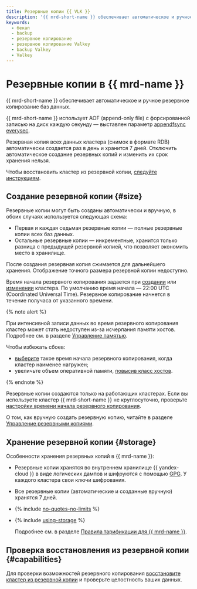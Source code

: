 ```yaml
---
title: Резервные копии {{ VLK }}
description: '{{ mrd-short-name }} обеспечивает автоматическое и ручное резервное копирование баз данных {{ VLK }}. Резервная копия всех данных кластера (снимок в формате RDB) автоматически создается раз в день. Время начала резервного копирования задается при создании или изменении кластера {{ VLK }}.'
keywords:
  - бекап
  - backup
  - резервное копирование
  - резервное копирование Valkey
  - backup Valkey
  - Valkey
---
```


# Резервные копии в {{ mrd-name }}

{{ mrd-short-name }} обеспечивает автоматическое и ручное резервное копирование баз данных.

{{ mrd-short-name }} использует AOF (append-only file) с форсированной записью на диск каждую секунду — выставлен параметр [appendfsync everysec](https://github.com/valkey-io/valkey/blob/unstable/valkey.conf).

Резервная копия всех данных кластера (снимок в формате RDB) автоматически создается раз в день и хранится 7 дней. Отключить автоматическое создание резервных копий и изменить их срок хранения нельзя.

Чтобы восстановить кластер из резервной копии, [следуйте инструкциям](../operations/cluster-backups.md).

## Создание резервной копии {#size}

Резервные копии могут быть созданы автоматически и вручную, в обоих случаях используется следующая схема:

* Первая и каждая седьмая резервные копии — полные резервные копии всех баз данных.
* Остальные резервные копии — инкрементные, хранится только разница с предыдущей резервной копией, что позволяет экономить место в хранилище.

После создания резервная копия сжимается для дальнейшего хранения. Отображение точного размера резервной копии недоступно.

Время начала резервного копирования задается при [создании](../operations/cluster-create.md) или [изменении](../operations/update.md#change-additional-settings) кластера. По умолчанию время начала — 22:00 UTC (Coordinated Universal Time). Резервное копирование начнется в течение получаса от указанного времени.

{% note alert %}

При интенсивной записи данных во время резервного копирования кластер может стать недоступен из-за исчерпания памяти хостов. Подробнее см. в разделе [Управление памятью](memory-management.md). 

Чтобы избежать сбоев:
* [выберите](../operations/update.md#change-additional-settings) такое время начала резервного копирования, когда кластер наименее нагружен;
* увеличьте объем оперативной памяти, [повысив класс хостов](../operations/update.md#change-resource-preset).

{% endnote %}

Резервные копии создаются только на работающих кластерах. Если вы используете кластер {{ mrd-short-name }} не круглосуточно, проверьте [настройки времени начала резервного копирования](../operations/update.md#change-additional-settings).

О том, как вручную создать резервную копию, читайте в разделе [Управление резервными копиями](../operations/cluster-backups.md).

## Хранение резервной копии {#storage}

Особенности хранения резервных копий в {{ mrd-name }}:

* Резервные копии хранятся во внутреннем хранилище {{ yandex-cloud }} в виде логических дампов и шифруются с помощью [GPG](https://ru.wikipedia.org/wiki/GnuPG). У каждого кластера свои ключи шифрования.

* Все резервные копии (автоматические и созданные вручную) хранятся 7 дней.

* {% include [no-quotes-no-limits](../../_includes/mdb/backups/no-quotes-no-limits.md) %}

* {% include [using-storage](../../_includes/mdb/backups/storage.md) %}

    Подробнее см. в разделе [Правила тарификации для {{ mrd-name }}](../pricing.md#rules-storage).

## Проверка восстановления из резервной копии {#capabilities}

Для проверки возможностей резервного копирования [восстановите кластер из резервной копии](../operations/cluster-backups.md) и проверьте целостность ваших данных.
